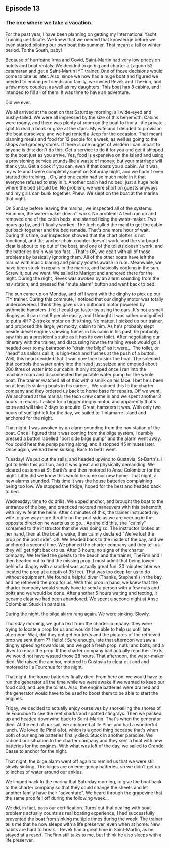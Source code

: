 ## Episode 13

### The one where we take a vacation.

For the past year, I have been planning on getting my International Yacht Training certificate.  We knew that we needed that knowledge before we even started piloting our own boat this summer.  That meant a fall or winter period.  To the South, baby!

Because of hurricane Irma and Covid, Saint-Martin had very low prices on hotels and boat rentals.  We decided to go big and charter a Lagoon 52 catamaran and get a Saint-Martin IYT trainer.  One of those decisions would come to bite us later.  Also, since we now had a huge boat and figured we needed to endanger friends and family, we invited Revek and TheFinn, and a few more couples, as well as my daughters. This boat has 8 cabins, and I intended to fill all of them. It was time to have an adventure.

Did we ever.

We all arrived at the boat on that Saturday morning, all wide-eyed and bushy-tailed.  We were all impressed by the size of this behemoth. Cabins were roomy, and there was plenty of room on the boat to find a little private spot to read a book or gaze at the stars.  My wife and I decided to provision the boat ourselves, and we had rented a Jeep for the occasion. That meant planning meals and food for 12 people for a week, as well as going to the shops and grocery stores. If there is one nugget of wisdom I can impart to anyone is this: don't do this.  Get a service to do it for you and get it shipped to the boat just as you arrive.  Yes, food is expensive on the island and using a provisioning service sounds like a waste of money; but your marriage will thank you.  Get a cook if you can, even if that costs you a cabin. As it was, my wife and I were completely spent on Saturday night, and we hadn't even started the training...  Oh, and one cabin had so much mold in it that everyone refused to stay in it.  Another cabin had no bed, just a huge hole where the bed should be.  No problem, we were short on guests anyways and my girls can bunk together. Phew.  We slept on the boat at the marina that night.

On Sunday before leaving the marina, we inspected all of the systems. Hmmmm, the water-maker doesn't work.  No problem!  A tech ran up and removed one of the cabin beds, and started fixing the water-maker.  Two hours go by, and it finally worked.  The tech called the maid to get the cabin put back together and the bed remade.  That's one more hour of wait.  During this time, our inspection showed that the chart plotter is not functional, and the anchor chain counter doesn't work, and the starboard cleat is about to rip out of the boat, and one of the toilets doesn't work, and the batteries drain way too fast...  That's OK, we dealt with all of those problems by basically ignoring them.  All of the other boats have left the marina with music blaring and pimply youths awash in rum.  Meanwhile, we have been stuck in repairs in the marina, and basically cooking in the sun.  Screw it, out we went.  We sailed to Marigot and anchored there for the night.  During the night, Revek was awoken by an alarm sounding from the nav station, and pressed the "mute alarm" button and went back to bed.

The sun came up on Monday, and off I went with the dinghy to pick up our ITY trainer.  During this commute, I noticed that our dinghy motor was totally underpowered.  I think they gave us an outboard motor powered by asthmatic hamsters.  I felt I could go faster by using the oars.  It's not a small dinghy as it can seat 8 people easily, and I thought it was rather undignified to put a 4HP 2-stroke motor on this thing.  No matter, I picked up our trainer, and proposed the large, yet moldy, cabin to him.  As he's probably slept beside diesel engines spewing fumes in his cabin in his past, he probably saw this as a president's suite as it has its own toilet. After negotiating our itinerary with the trainer, and discussing how the training week would go, I headed over to my bathroom to "drain the bilge" as it were...  The toilet, or "head" as sailors call it, is high-tech and flushes at the push of a button.  Well, this head decided that it was now time to sink the boat. The solenoid that controls the water entry into the head just seized and emptied about 200 litres of water into our cabin.  It only stopped once I ran into the machine room and disconnected the potable water pump for the whole boat.  The trainer watched all of this with a smirk on his face.  I bet he's been on at least 5 sinking boats in his career...  We radioed this to the charter company and they ordered us back to home base for repairs.  Off we went.  We anchored at the marina; the tech crew came in and we spent another 3 hours in repairs.  I asked for a bigger dinghy motor, and apparently that's extra and will take 2 days to acquire. Great, hamsters it was.  With only two hours of sunlight left for the day, we sailed to Tintamarre island and anchored for the night.

That night, I was awoken by an alarm sounding from the nav station of the boat.  Once I figured that it was coming from the bilge system, I dumbly pressed a button labelled "port side bilge pump" and the alarm went away.  You could hear the pump purring along, and it stopped 45 minutes later.  Once again, we had been sinking.  Back to bed I went.

Tuesday! We put out the sails, and headed upwind to Gustavia, St-Barth's.  I got to helm this portion, and it was great and physically demanding.  We cleared customs at St-Barth's and then motored to Anse Colombier for the night. Little did we know this would become our new home.  That night, a new alarms sounded. This time it was the house batteries complaining being too low.  We stopped the fridge, hoped for the best and headed back to bed.

Wednesday: time to do drills. We upped anchor, and brought the boat to the entrance of the bay, and practiced motored maneuvers with this behemoth, with my wife at the helm.  After 4 minutes of this, the trainer instructed my wife to give way more throttle on the port side as we are veering in the opposite direction he wants us to go...  As she did this, she "calmly" screamed to the instructor that she was doing so.  The instructor looked at her hand, then at the boat's wake, then calmly declared "We've lost the prop on the port side". Oh. We headed back to the inside of the bay, and we anchored a second time.  We phoned the charter company and they tell us they will get right back to us.  After 3 hours, no signs of the charter company.  We ferried the guests to the beach and the trainer, TheFinn and I then headed out to find the missing prop.  I must admit that being towed behind a dinghy with a snorkel was actually great fun.  30 minutes later we located the prop at a depth of 35 feet.  That was too deep for us to do without equipment. We found a helpful diver (Thanks, Stephen!!) in the bay, and he retrieved the prop for us.  With this prop in hand, we knew that the charter company would simply have to send a person with a few nuts and bolts and we would be done.  After another 5 hours waiting and texting, it became clear we had been abandoned.  We spent a second night at Anse Colombier.  Stuck in paradise.

During the night, the bilge alarm rang again.  We were sinking. Slowly.

Thursday morning, we got a text from the charter company: they were trying to locate a prop for us and wouldn't be able to help us until late afternoon. Wait, did they not get our texts and the pictures of the retrieved prop we sent them ?? Hello!!!  Sure enough, late that afternoon we saw a dinghy speeding towards us, and we got a fresh prop, nuts, and bolts, and a diver to repair the prop.  If the charter company had actually read their texts, we would not have wasted those 28 hours. That afternoon, the water-maker died. We raised the anchor, motored to Gustavia to clear out and and motored to Ile Fourchue for the night.

That night, the house batteries finally died.  From here on, we would have to run the generator all the time while we were awake if we wanted to keep our food cold, and use the toilets. Also, the engine batteries were drained and the generator would have to be used to boost them to be able to start the engines.

Friday, we decided to actually enjoy ourselves by snorkelling the shores of Ile Fourchue to see the reef sharks and spotted stingrays. Then we packed up and headed downwind back to Saint-Martin.  That's when the generator died.  At the end of our sail, we anchored at Ile Pinel and had a wonderful lunch.  We loved Ile Pinel a lot, which is a good thing because that's when both of our engine batteries finally died.  Stuck in another paradise.  We radioed our situation to the charter company and they sent a boat with new batteries for the engines. With what was left of the day, we sailed to Grande Casse to anchor for the night.

That night, the bilge alarm went off again to remind us that we were still slowly sinking.  The bilges are on emergency batteries, so we didn't get up to inches of water around our ankles.

We limped back to the marina that Saturday morning, to give the boat back to the charter company so that they could change the sheets and let another family have their "adventure". We heard through the grapevine that the same prop fell off during the following week...

We did, in fact, pass our certification.  Turns out that dealing with boat problems actually counts as real boating experience; I had successfully prevented the boat from sinking multiple times during the week. The trainer tells me that he now sleeps with a life preserver, even when at home. New habits are hard to break...   Revek had a great time in Saint-Martin, as he stayed at a resort. TheFinn still talks to me, but I think he also sleeps with a life preserver.
